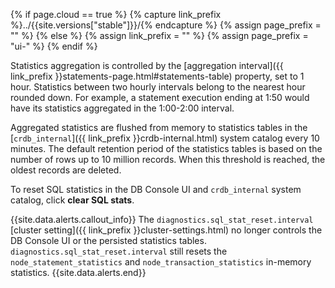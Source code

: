 {% if page.cloud == true %}
  {% capture link_prefix %}../{{site.versions["stable"]}}/{% endcapture %}
  {% assign page_prefix = "" %}
{% else %}
  {% assign link_prefix = "" %}
  {% assign page_prefix = "ui-" %}
{% endif %}

Statistics aggregation is controlled by the [aggregation interval]({{ link_prefix }}statements-page.html#statements-table) property, set to 1 hour. Statistics between two hourly intervals belong to the nearest hour rounded down. For example, a statement execution ending at 1:50 would have its statistics aggregated in the 1:00-2:00 interval.

Aggregated statistics are flushed from memory to statistics tables in the [`crdb_internal`]({{ link_prefix }}crdb-internal.html) system catalog every 10 minutes. The default retention period of the statistics tables is based on the number of rows up to 10 million records. When this threshold is reached, the oldest records are deleted.

To reset SQL statistics in the DB Console UI and `crdb_internal` system catalog, click **clear SQL stats**.

{{site.data.alerts.callout_info}}
The `diagnostics.sql_stat_reset.interval` [cluster setting]({{ link_prefix }}cluster-settings.html) no longer controls the DB Console UI or the persisted statistics tables. `diagnostics.sql_stat_reset.interval` still resets the `node_statement_statistics` and `node_transaction_statistics` in-memory statistics.
{{site.data.alerts.end}}
